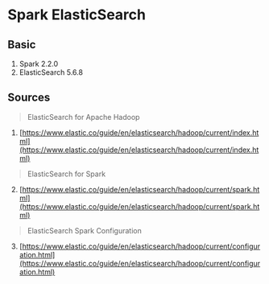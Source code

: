 # Spark ElasticSearch
## Basic
1. Spark 2.2.0
2. ElasticSearch 5.6.8

## Sources
> ElasticSearch for Apache Hadoop
1. [https://www.elastic.co/guide/en/elasticsearch/hadoop/current/index.html](https://www.elastic.co/guide/en/elasticsearch/hadoop/current/index.html)
> ElasticSearch for Spark
2. [https://www.elastic.co/guide/en/elasticsearch/hadoop/current/spark.html](https://www.elastic.co/guide/en/elasticsearch/hadoop/current/spark.html)
> ElasticSearch Spark Configuration
3. [https://www.elastic.co/guide/en/elasticsearch/hadoop/current/configuration.html](https://www.elastic.co/guide/en/elasticsearch/hadoop/current/configuration.html)
